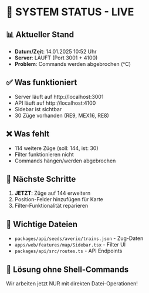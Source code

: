# 🔴 SYSTEM STATUS - LIVE

## 📊 Aktueller Stand
- **Datum/Zeit**: 14.01.2025 10:52 Uhr
- **Server**: LÄUFT (Port 3001 + 4100)
- **Problem**: Commands werden abgebrochen (^C)

## ✅ Was funktioniert
- Server läuft auf http://localhost:3001
- API läuft auf http://localhost:4100  
- Sidebar ist sichtbar
- 30 Züge vorhanden (RE9, MEX16, RE8)

## ❌ Was fehlt
- 114 weitere Züge (soll: 144, ist: 30)
- Filter funktionieren nicht
- Commands hängen/werden abgebrochen

## 🎯 Nächste Schritte
1. **JETZT**: Züge auf 144 erweitern
2. Position-Felder hinzufügen für Karte
3. Filter-Funktionalität reparieren

## 📁 Wichtige Dateien
- `packages/api/seeds/averio/trains.json` - Zug-Daten
- `apps/web/features/map/Sidebar.tsx` - Filter UI
- `packages/api/src/routes.ts` - API Endpoints

## 🔧 Lösung ohne Shell-Commands
Wir arbeiten jetzt NUR mit direkten Datei-Operationen!
